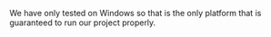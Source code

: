 We have only tested on Windows so that is the only platform that is guaranteed to run our project properly. 
